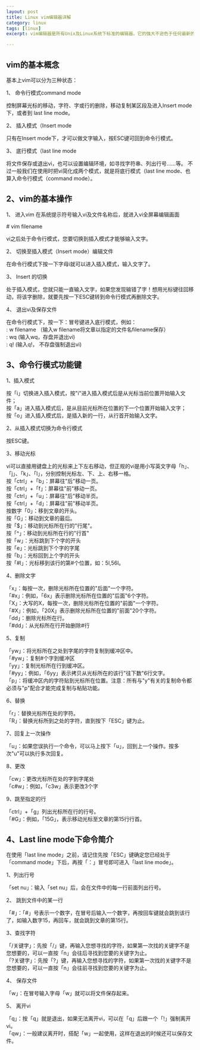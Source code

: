 ```yaml
---
layout: post
title: Linux vim编辑器详解
category: linux
tags: [linux]
excerpt: vim编辑器是所有Unix及Linux系统下标准的编辑器，它的强大不逊色于任何最新的文本编辑器;vi也是Linux中最基本的文本编辑器,vim就是vi的升级版。

---
```


## vim的基本概念

基本上vim可以分为三种状态：

1、 命令行模式command mode

控制屏幕光标的移动，字符、字或行的删除，移动复制某区段及进入Insert mode下，或者到 last line mode。

2、 插入模式（Insert mode

只有在Insert mode下，才可以做文字输入，按ESC键可回到命令行模式。

3、 底行模式（last line mode

将文件保存或退出vi，也可以设置编辑环境，如寻找字符串、列出行号……等。
不过一般我们在使用时把vi简化成两个模式，就是将底行模式（last line mode、也算入命令行模式（command mode）。

## 2、vim的基本操作

1、 进入vim
在系统提示符号输入vi及文件名称后，就进入vi全屏幕编辑画面

\# vim filename

vi之后处于命令行模式，您要切换到插入模式才能够输入文字。  

2、 切换至插入模式（Insert mode）编辑文件  

在命令行模式下按一下字母i就可以进入插入模式，输入文字了。  

3、 Insert 的切换  

处于插入模式，您就只能一直输入文字，如果您发现输错了字！想用光标键往回移动，将该字删除，就要先按一下ESC键转到命令行模式再删除文字。  

4、 退出vi及保存文件  

在命令行模式下，按一下：冒号键进入底行模式，例如：  
: w filename （输入w filename将文章以指定的文件名filename保存）  
: wq (输入wq，存盘并退出vi)  
: q! (输入q!， 不存盘强制退出vi) 
 
## 3、命令行模式功能键  

1、插入模式  

按「i」切换进入插入模式，按"i"进入插入模式后是从光标当前位置开始输入文件；  
按「a」进入插入模式后，是从目前光标所在位置的下一个位置开始输入文字；  
按「o」进入插入模式后，是插入新的一行，从行首开始输入文字。  

2、从插入模式切换为命令行模式  

按ESC键。  

3、移动光标  

vi可以直接用键盘上的光标来上下左右移动，但正规的vi是用小写英文字母「h」、「j」、「k」、「l」，分别控制光标左、下、上、右移一格。  
按「ctrl」+「b」：屏幕往"后"移动一页。  
按「ctrl」+「f」：屏幕往"前"移动一页。  
按「ctrl」+「u」：屏幕往"后"移动半页。  
按「ctrl」+「d」：屏幕往"前"移动半页。  
按数字「0」：移到文章的开头。  
按「G」：移动到文章的最后。  
按「$」：移动到光标所在行的"行尾"。  
按「^」：移动到光标所在行的"行首"  
按「w」：光标跳到下个字的开头  
按「e」：光标跳到下个字的字尾  
按「b」：光标回到上个字的开头  
按「#l」：光标移到该行的第#个位置，如：5l,56l。  

4、删除文字  

「x」：每按一次，删除光标所在位置的"后面"一个字符。  
「#x」：例如，「6x」表示删除光标所在位置的"后面"6个字符。  
「X」：大写的X，每按一次，删除光标所在位置的"前面"一个字符。  
「#X」：例如，「20X」表示删除光标所在位置的"前面"20个字符。  
「dd」：删除光标所在行。  
「#dd」：从光标所在行开始删除#行  

5、复制  

「yw」：将光标所在之处到字尾的字符复制到缓冲区中。  
「#yw」：复制#个字到缓冲区  
「yy」：复制光标所在行到缓冲区。  
「#yy」：例如，「6yy」表示拷贝从光标所在的该行"往下数"6行文字。  
「p」：将缓冲区内的字符贴到光标所在位置。注意：所有与"y"有关的复制命令都必须与"p"配合才能完成复制与粘贴功能。  

6、替换  

「r」：替换光标所在处的字符。  
「R」：替换光标所到之处的字符，直到按下「ESC」键为止。  

7、回复上一次操作  

「u」：如果您误执行一个命令，可以马上按下「u」，回到上一个操作。按多次"u"可以执行多次回复。  

8、更改  

「cw」：更改光标所在处的字到字尾处  
「c#w」：例如，「c3w」表示更改3个字  

9、跳至指定的行  

「ctrl」+「g」列出光标所在行的行号。  
「#G」：例如，「15G」，表示移动光标至文章的第15行行首。  

## 4、Last line mode下命令简介  

在使用「last line mode」之前，请记住先按「ESC」键确定您已经处于「command mode」下后，再按「：」冒号即可进入「last line mode」。  

1、列出行号  

「set nu」：输入「set nu」后，会在文件中的每一行前面列出行号。 
 
2、 跳到文件中的某一行  

「#」：「#」号表示一个数字，在冒号后输入一个数字，再按回车键就会跳到该行了，如输入数字15，再回车，就会跳到文章的第15行。  

3、查找字符 

「/关键字」：先按「/」键，再输入您想寻找的字符，如果第一次找的关键字不是您想要的，可以一直按「n」会往后寻找到您要的关键字为止。  
「?关键字」：先按「?」键，再输入您想寻找的字符，如果第一次找的关键字不是您想要的，可以一直按「n」会往前寻找到您要的关键字为止。  

4、 保存文件  

「w」：在冒号输入字母「w」就可以将文件保存起来。
  
5、 离开vi  

「q」：按「q」就是退出，如果无法离开vi，可以在「q」后跟一个「!」强制离开vi。  
「qw」：一般建议离开时，搭配「w」一起使用，这样在退出的时候还可以保存文件。  



